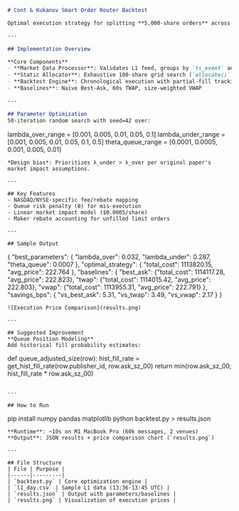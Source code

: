 ```markdown
# Cont & Kukanov Smart Order Router Backtest

Optimal execution strategy for splitting **5,000-share orders** across fragmented markets using the Cont & Kukanov static cost model. Benchmarked against three baselines: Best-Ask, 60s TWAP, and VWAP.

---

## Implementation Overview

**Core Components**  
- **Market Data Processor**: Validates L1 feed, groups by `ts_event` and venue
- **Static Allocator**: Exhaustive 100-share grid search (`allocate()`)
- **Backtest Engine**: Chronological execution with partial-fill tracking
- **Baselines**: Naïve Best-Ask, 60s TWAP, size-weighted VWAP

---

## Parameter Optimization
50-iteration random search with seed=42 over:
```
lambda_over_range = [0.001, 0.005, 0.01, 0.05, 0.1]
lambda_under_range = [0.001, 0.005, 0.01, 0.05, 0.1, 0.5] 
theta_queue_range = [0.0001, 0.0005, 0.001, 0.005, 0.01]
```
*Design bias*: Prioritizes λ_under > λ_over per original paper's market impact assumptions.

---

## Key Features
- NASDAQ/NYSE-specific fee/rebate mapping
- Queue risk penalty (θ) for mis-execution
- Linear market impact model ($0.0005/share)
- Maker rebate accounting for unfilled limit orders

---

## Sample Output
```
{
  "best_parameters": {
    "lambda_over": 0.032,
    "lambda_under": 0.287,
    "theta_queue": 0.0007
  },
  "optimal_strategy": {
    "total_cost": 1113820.15,
    "avg_price": 222.764
  },
  "baselines": {
    "best_ask": {"total_cost": 1114117.28, "avg_price": 222.823},
    "twap": {"total_cost": 1114015.42, "avg_price": 222.803},
    "vwap": {"total_cost": 1113955.31, "avg_price": 222.791}
  },
  "savings_bps": {
    "vs_best_ask": 5.31,
    "vs_twap": 3.49,
    "vs_vwap": 2.17
  }
}
```
![Execution Price Comparison](results.png)

---

## Suggested Improvement
**Queue Position Modeling**  
Add historical fill probability estimates:
```
def queue_adjusted_size(row):
    hist_fill_rate = get_hist_fill_rate(row.publisher_id, row.ask_sz_00)
    return min(row.ask_sz_00, hist_fill_rate * row.ask_sz_00)
```

---

## How to Run
```
pip install numpy pandas matplotlib
python backtest.py > results.json
```
**Runtime**: ~10s on M1 MacBook Pro (60k messages, 2 venues)  
**Output**: JSON results + price comparison chart (`results.png`)

---

## File Structure
| File | Purpose |
|------|---------|
| `backtest.py` | Core optimization engine |
| `l1_day.csv` | Sample L1 data (13:36-13:45 UTC) |
| `results.json` | Output with parameters/baselines |
| `results.png` | Visualization of execution prices |
